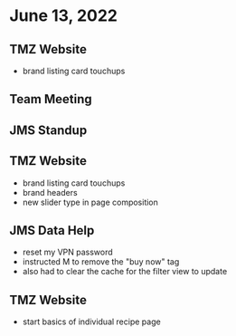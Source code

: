 # June 13, 2022

## TMZ Website
- brand listing card touchups

## Team Meeting

## JMS Standup

## TMZ Website
- brand listing card touchups
- brand headers
- new slider type in page composition

## JMS Data Help
- reset my VPN password
- instructed M to remove the "buy now" tag
- also had to clear the cache for the filter view to update

## TMZ Website
- start basics of individual recipe page

